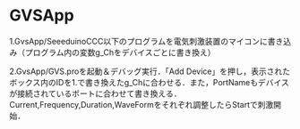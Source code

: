 # GVSApp

1.GvsApp/SeeeduinoCCC以下のプログラムを電気刺激装置のマイコンに書き込み（プログラム内の変数g_Chをデバイスごとに書き換え）

2.GvsApp/GVS.proを起動＆デバッグ実行．「Add Device」を押し，表示されたボックス内のIDを1.で書き換えたg_Chに合わせる．また，PortNameもデバイスが接続されているポートに合わせて書き換える．Current,Frequency,Duration,WaveFormをそれぞれ調整したらStartで刺激開始．
